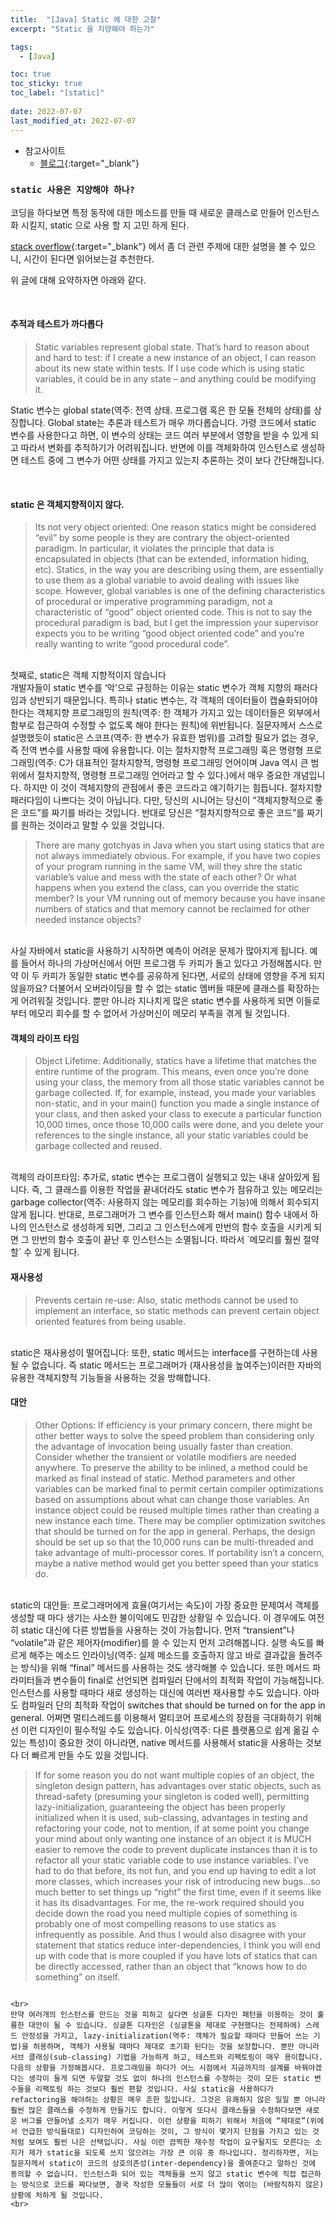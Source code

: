 ```yaml
---
title:  "[Java] Static 에 대한 고찰"
excerpt: "Static 을 지양해야 하는가"

tags:
  - [Java]

toc: true
toc_sticky: true
toc_label: "[static]"
 
date: 2022-07-07
last_modified_at: 2022-07-07
---
```


- 참고사이트
  - [블로그](https://unabated.tistory.com/entry/%EC%99%9C-%EC%9E%90%EB%B0%94%EC%97%90%EC%84%9C-static%EC%9D%98-%EC%82%AC%EC%9A%A9%EC%9D%84-%EC%A7%80%EC%96%91%ED%95%B4%EC%95%BC-%ED%95%98%EB%8A%94%EA%B0%80){:target="_blank"}

### ``static 사용은 지양해야 하나?``

코딩을 하다보면 특정 동작에 대한 메소드를 만들 때 새로운 클래스로 만들어 인스턴스화 시킬지, static 으로 사용 할 지 고민 하게 된다. <br>


[stack overflow](https://stackoverflow.com/questions/7026507/why-are-static-variables-considered-evil){:target="_blank"} 에서 좀 더 관련 주제에 대한 설명을 볼 수 있으니, 시간이 된다면 읽어보는걸 추천한다.


위 글에 대해 요약하자면 아래와 같다.

<br>

#### 추적과 테스트가 까다롭다


> Static variables represent global state. That’s hard to reason about and hard to test: if I create a new instance of an object, I can reason about its new state within tests. If I use code which is using static variables, it could be in any state – and anything could be modifying it.


Static 변수는 global state(역주: 전역 상태. 프로그램 혹은 한 모듈 전체의 상태)를 상징합니다. Global state는 추론과 테스트가 매우 까다롭습니다. 가령 코드에서 static 변수를 사용한다고 하면, 이 변수의 상태는 코드 여러 부분에서 영향을 받을 수 있게 되고 따라서 변화를 추적하기가 어려워집니다. 반면에 이를 객체화하여 인스턴스로 생성하면 테스트 중에 그 변수가 어떤 상태를 가지고 있는지 추론하는 것이 보다 간단해집니다.


<br>


#### static 은 객체지향적이지 않다.

> Its not very object oriented: One reason statics might be considered “evil” by some people is they are contrary the object-oriented paradigm. In particular, it violates the principle that data is encapsulated in objects (that can be extended, information hiding, etc). Statics, in the way you are describing using them, are essentially to use them as a global variable to avoid dealing with issues like scope. However, global variables is one of the defining characteristics of procedural or imperative programming paradigm, not a characteristic of “good” object oriented code. This is not to say the procedural paradigm is bad, but I get the impression your supervisor expects you to be writing “good object oriented code” and you’re really wanting to write “good procedural code”.


<br>
첫째로, static은 객체 지향적이지 않습니다 <br>
개발자들이 static 변수를 ‘악’으로 규정하는 이유는 static 변수가 객체 지향의 패러다임과 상반되기 때문입니다. 특히나 static 변수는, 각 객체의 데이터들이 캡슐화되어야 한다는 객체지향 프로그래밍의 원칙(역주: 한 객체가 가지고 있는 데이터들은 외부에서 함부로 접근하여 수정할 수 없도록 해야 한다는 원칙)에 위반됩니다. 질문자께서 스스로 설명했듯이 static은 스코프(역주: 한 변수가 유효한 범위)를 고려할 필요가 없는 경우, 즉 전역 변수를 사용할 때에 유용합니다. 이는 절차지향적 프로그래밍 혹은 명령형 프로그래밍(역주: C가 대표적인 절차지향적, 명령형 프로그래밍 언어이며 Java 역시 큰 범위에서 절차지향적, 명령형 프로그래밍 언어라고 할 수 있다.)에서 매우 중요한 개념입니다. 하지만 이 것이 객체지향의 관점에서 좋은 코드라고 얘기하기는 힘듭니다. 절차지향 패러다임이 나쁘다는 것이 아닙니다. 다만, 당신의 시니어는 당신이 “객체지향적으로 좋은 코드”를 짜기를 바라는 것입니다. 반대로 당신은 “절차지향적으로 좋은 코드”를 짜기를 원하는 것이라고 말할 수 있을 것입니다. 
<br>


> There are many gotchyas in Java when you start using statics that are not always immediately obvious. For example, if you have two copies of your program running in the same VM, will they shre the static variable’s value and mess with the state of each other? Or what happens when you extend the class, can you override the static member? Is your VM running out of memory because you have insane numbers of statics and that memory cannot be reclaimed for other needed instance objects?


<br> 
사실 자바에서 static을 사용하기 시작하면 예측이 어려운 문제가 많아지게 됩니다. 예를 들어서 하나의 가상머신에서 어떤 프로그램 두 카피가 돌고 있다고 가정해봅시다. 만약 이 두 카피가 동일한 static 변수를 공유하게 된다면, 서로의 상태에 영향을 주게 되지 않을까요? 더불어서 오버라이딩을 할 수 없는 static 멤버들 때문에 클래스를 확장하는게 어려워질 것입니다. 뿐만 아니라 지나치게 많은 static 변수를 사용하게 되면 이들로부터 메모리 회수를 할 수 없어서 가상머신이 메모리 부족을 겪게 될 것입니다.
<br>

#### 객체의 라이프 타임

> Object Lifetime: Additionally, statics have a lifetime that matches the entire runtime of the program. This means, even once you’re done using your class, the memory from all those static variables cannot be garbage collected. If, for example, instead, you made your variables non-static, and in your main() function you made a single instance of your class, and then asked your class to execute a particular function 10,000 times, once those 10,000 calls were done, and you delete your references to the single instance, all your static variables could be garbage collected and reused.


<br>
객체의 라이프타임: 추가로, static 변수는 프로그램이 실행되고 있는 내내 살아있게 됩니다. 즉, 그 클래스를 이용한 작업을 끝내더라도 static 변수가 점유하고 있는 메모리는 garbage collector(역주: 사용하지 않는 메모리를 회수하는 기능)에 의해서 회수되지 않게 됩니다. 반대로, 프로그래머가 그 변수를 인스턴스화 해서 main() 함수 내에서 하나의 인스턴스로 생성하게 되면, 그리고 그 인스턴스에게 만번의 함수 호출을 시키게 되면 그 만번의 함수 호출이 끝난 후 인스턴스는 소멸됩니다. 따라서 `메모리를 훨씬 절약할` 수 있게 됩니다.
<br>

#### 재사용성


> Prevents certain re-use: Also, static methods cannot be used to implement an interface, so static methods can prevent certain object oriented features from being usable.


<br>
static은 재사용성이 떨어집니다: 또한, static 메서드는 interface를 구현하는데 사용될 수 없습니다. 즉 static 메서드는 프로그래머가 (재사용성을 높여주는)이러한 자바의 유용한 객체지향적 기능들을 사용하는 것을 방해합니다.
<br>

#### 대안

> Other Options: If efficiency is your primary concern, there might be other better ways to solve the speed problem than considering only the advantage of invocation being usually faster than creation. Consider whether the transient or volatile modifiers are needed anywhere. To preserve the ability to be inlined, a method could be marked as final instead of static. Method parameters and other variables can be marked final to permit certain compiler optimizations based on assumptions about what can change those variables. An instance object could be reused multiple times rather than creating a new instance each time. There may be complier optimization switches that should be turned on for the app in general. Perhaps, the design should be set up so that the 10,000 runs can be multi-threaded and take advantage of multi-processor cores. If portability isn’t a concern, maybe a native method would get you better speed than your statics do.

<br>
static의 대안들: 프로그래머에게 효율(여기서는 속도)이 가장 중요한 문제여서 객체를 생성할 때 마다 생기는 사소한 불이익에도 민감한 상황일 수 있습니다. 이 경우에도 여전히 static 대신에 다른 방법들을 사용하는 것이 가능합니다. 먼저 “transient”나 “volatile”과 같은 제어자(modifier)를 쓸 수 있는지 먼저 고려해봅니다. 실행 속도를 빠르게 해주는 메소드 인라이닝(역주: 실제 메소드를 호출하지 않고 바로 결과값을 돌려주는 방식)을 위해 “final” 메서드를 사용하는 것도 생각해볼 수 있습니다. 또한 메서드 파라미터들과 변수들이 final로 선언되면 컴파일러 단에서의 최적화 작업이 가능해집니다. 인스턴스를 사용할 때마다 새로 생성하는 대신에 여러번 재사용할 수도 있습니다. 아마도 컴파일러 단의 최적화 작업이 switches that should be turned on for the app in general. 어쩌면 멀티스레드를 이용해서 멀티코어 프로세스의 장점을 극대화하기 위해선 이런 디자인이 필수적일 수도 있습니다. 이식성(역주: 다른 플랫폼으로 쉽게 옮길 수 있는 특성)이 중요한 것이 아니라면, native 메서드를 사용해서 static을 사용하는 것보다 더 빠르게 만들 수도 있을 것입니다.
<br>



> If for some reason you do not want multiple copies of an object, the singleton design pattern, has advantages over static objects, such as thread-safety (presuming your singleton is coded well), permitting lazy-initialization, guaranteeing the object has been properly initialized when it is used, sub-classing, advantages in testing and refactoring your code, not to mention, if at some point you change your mind about only wanting one instance of an object it is MUCH easier to remove the code to prevent duplicate instances than it is to refactor all your static variable code to use instance variables. I’ve had to do that before, its not fun, and you end up having to edit a lot more classes, which increases your risk of introducing new bugs…so much better to set things up “right” the first time, even if it seems like it has its disadvantages. For me, the re-work required should you decide down the road you need multiple copies of something is probably one of most compelling reasons to use statics as infrequently as possible. And thus I would also disagree with your statement that statics reduce inter-dependencies, I think you will end up with code that is more coupled if you have lots of statics that can be directly accessed, rather than an object that “knows how to do something” on itself.
```

<br>
만약 여러개의 인스턴스를 만드는 것을 피하고 싶다면 싱글톤 디자인 패턴을 이용하는 것이 훌륭한 대안이 될 수 있습니다. 싱글톤 디자인은 (싱글톤을 제대로 구현했다는 전제하에) 스레드 안정성을 가지고, lazy-initialization(역주: 객체가 필요할 때마다 만들어 쓰는 기법)을 허용하며, 객체가 사용될 때마다 제대로 초기화 된다는 것을 보장합니다. 뿐만 아니라 서브 클래싱(sub-classing) 기법을 가능하게 하고, 테스트와 리팩토링이 매우 용이합니다. 다음의 상황을 가정해봅시다. 프로그래밍을 하다가 어느 시점에서 지금까지의 설계를 바꿔야겠다는 생각이 들게 되면 두말할 것도 없이 하나의 인스턴스를 수정하는 것이 모든 static 변수들을 리팩토링 하는 것보다 훨씬 편할 것입니다. 사실 static을 사용하다가 refactoring을 해야하는 상황은 매우 흔한 일입니다. 그것은 유쾌하지 않은 일일 뿐 아니라 훨씬 많은 클래스를 수정하게 만들기도 합니다. 이렇게 또다시 클래스들을 수정하다보면 새로운 버그를 만들어낼 소지가 매우 커집니다. 이런 상황을 피하기 위해서 처음에 “제대로”(위에서 언급한 방식들대로) 디자인하여 코딩하는 것이, 그 방식이 몇가지 단점을 가지고 있는 것 처럼 보여도 훨씬 나은 선택입니다. 사실 이런 끔찍한 재수정 작업이 요구될지도 모른다는 소지가 제가 static을 되도록 쓰지 않으려는 가장 큰 이유 중 하나입니다. 정리하자면, 저는 질문자께서 static이 코드의 상호의존성(inter-dependency)을 줄여준다고 말하신 것에 동의할 수 없습니다. 인스턴스화 되어 있는 객체들을 쓰지 않고 static 변수에 직접 접근하는 방식으로 코드를 짜다보면, 결국 작성한 모듈들이 서로 더 많이 엮이는 (바람직하지 않은) 상황에 처하게 될 것입니다.
<br>